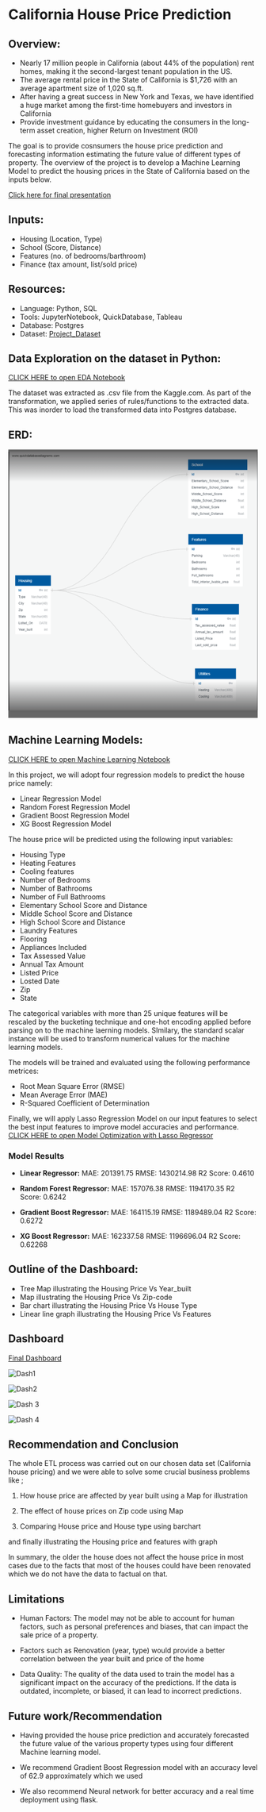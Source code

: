 # California House Price Prediction

## Overview:

* Nearly 17 million people in California (about 44% of the population) rent homes, making it the second-largest tenant population in the US. 
* The average rental price in the State of California is $1,726 with an average apartment size of 1,020 sq.ft.
* After having a great success in New York and Texas, we have identified a huge market among the first-time homebuyers and investors in California 
* Provide investment guidance by educating the consumers in the long-term asset creation, higher Return on Investment (ROI)

The goal is to provide cosnsumers the house price prediction and forecasting information estimating the future value of different types of property. The overview of the project is to develop a Machine Learning Model to predict the housing prices in the State of California based on the inputs below. 

[Click here for final presentation](https://docs.google.com/presentation/d/1_oM4gT1UbfwluxF5DDbUMnwBVvoDu_AjvhEOUzajSOE/edit?usp=sharing)

## Inputs: 
* Housing (Location, Type) 
* School (Score, Distance)
* Features (no. of bedrooms/barthroom)
* Finance (tax amount, list/sold price)

## Resources:
* Language: Python, SQL 
* Tools: JupyterNotebook, QuickDatabase, Tableau
* Database: Postgres
* Dataset: [Project_Dataset](https://www.kaggle.com/datasets/quantbruce/californiahouseprices)

## Data Exploration on the dataset in Python:
[CLICK HERE to open EDA Notebook](https://github.com/AThakor234/HousePrice_Prediction/blob/main/ETL/ETL.ipynb)

The dataset was extracted as .csv file from the Kaggle.com. As part of the transformation, we applied series of rules/functions to the extracted data. This was inorder to load the transformed data into Postgres database. 

## ERD: 
![ERD](https://github.com/AThakor234/HousePrice_Prediction/blob/a6bef918e8adbd038f04032372d25baa2f7f1b04/ERD.png)

## Machine Learning Models:
[CLICK HERE to open Machine Learning Notebook](https://github.com/AThakor234/HousePrice_Prediction/blob/main/ML/ML.ipynb) 

In this project, we will adopt four regression models to predict the house price namely:

+ Linear Regression Model
+ Random Forest Regression Model
+ Gradient Boost Regression Model
+ XG Boost Regression Model

The house price will be predicted using the following input variables:
+ Housing Type
+ Heating Features
+ Cooling features
+ Number of Bedrooms
+ Number of Bathrooms
+ Number of Full Bathrooms
+ Elementary School Score and Distance
+ Middle School Score and Distance
+ High School Score and Distance
+ Laundry Features
+ Flooring
+ Appliances Included
+ Tax Assessed Value
+ Annual Tax Amount
+ Listed Price
+ Losted Date
+ Zip
+ State

The categorical variables with more than 25 unique features will be rescaled by the bucketing technique and one-hot encoding applied before parsing on to the machine laerning models. SImilary, the standard scalar instance will be used to transform numerical values for the machine learning models.

The models will be trained and evaluated using the following performance metrices:
+ Root Mean Square Error (RMSE)
+ Mean Average Error (MAE)
+ R-Squared Coefficient of Determination

Finally, we will apply Lasso Regression Model on our input features to select the best input features to improve model accuracies and performance.
[CLICK HERE to open Model Optimization with Lasso Regressor](https://github.com/AThakor234/HousePrice_Prediction/blob/main/ML/ML_optimization.ipynb) 

### Model Results
+ **Linear Regressor:**
  MAE: 201391.75
  RMSE: 1430214.98
  R2 Score: 0.4610
  
+ **Random Forest Regressor:**
  MAE: 157076.38
  RMSE: 1194170.35
  R2 Score: 0.6242
  
+ **Gradient Boost Regressor:**
  MAE: 164115.19
  RMSE: 1189489.04
  R2 Score: 0.6272
  
+ **XG Boost Regressor:**
  MAE: 162337.58
  RMSE: 1196696.04
  R2 Score: 0.62268


## Outline of the Dashboard:
* Tree Map illustrating the Housing Price Vs Year_built
* Map illustrating the Housing Price Vs Zip-code
* Bar chart illustrating the Housing Price Vs House Type 
* Linear line graph illustrating the Housing Price Vs Features
 
## Dashboard

[Final Dashboard](https://public.tableau.com/app/profile/avni.thakor/viz/FinalProject_16751303234100/Story1?publish=yes)




![Dash1](https://user-images.githubusercontent.com/95191568/217678970-97e8ac70-291a-4215-b3ef-21bfced8d49b.png)
 
 

![Dash2](https://user-images.githubusercontent.com/95191568/217679029-9107e4c9-8a6d-4f28-a532-4d5fab23970f.png)



![Dash 3](https://user-images.githubusercontent.com/95191568/217679051-839628fb-8937-4eec-9ed3-1d66fde5bd76.png)




![Dash 4](https://user-images.githubusercontent.com/95191568/217679107-9f4142ca-8ec3-4c7e-a235-83aec62b360a.png)


## Recommendation and Conclusion
The whole ETL process was carried out on our chosen data set (California house pricing) and we were able to solve some crucial business problems like ;

1. How house price are affected by year built  using a  Map for illustration
 
2. The effect of house prices on Zip code using Map

3. Comparing House price and House type using  barchart 

and finally illustrating the Housing price and features  with graph 

 In summary,  the older the house  does not affect the house price in most cases due to the facts that most  of the houses could have been renovated which we do not have the data to factual  on that. 

## Limitations
* Human Factors: The model may not be able to account for human factors, such as personal preferences and biases, that can impact the sale price of a property.

* Factors such as Renovation (year, type) would provide a better correlation between the year built and price of the home 

* Data Quality: The quality of the data used to train the model has a significant impact on the accuracy of the predictions. If the data is outdated, incomplete, or biased, it can lead to incorrect predictions.


## Future work/Recommendation
* Having provided the house price prediction and accurately forecasted the future value of the various property types using four different Machine learning model. 

* We recommend Gradient Boost Regression model with an accuracy level of 62.9 approximately which we used 

* We also recommend  Neural network for better accuracy and a real time deployment using flask.

